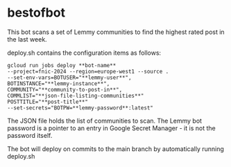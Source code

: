 # bestofbot

This bot scans a set of Lemmy communities to find the highest rated post in the last week. 

deploy.sh contains the configuration items as follows:

```
gcloud run jobs deploy **bot-name**
--project=fnic-2024 --region=europe-west1 --source .
--set-env-vars=BOTUSER="**lemmy-user**",
BOTINSTANCE="**lemmy-instance**",
COMMUNITY="**community-to-post-in**",
COMMLIST="**json-file-listing-communities**"
POSTTITLE="**post-title**"
--set-secrets="BOTPW=**lemmy-password**:latest"
```

The JSON file holds the list of communities to scan.
The Lemmy bot password is a pointer to an entry in Google Secret Manager - it is not the password itself. 

The bot will deploy on commits to the main branch by automatically running deploy.sh

